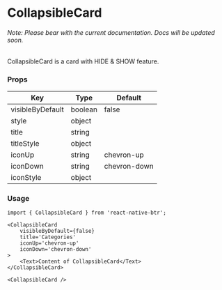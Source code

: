 # CollapsibleCard

###### Note: Please bear with the current documentation. Docs will be updated soon.

CollapsibleCard is a card with HIDE & SHOW feature.

### Props
Key | Type | Default
----|----|----
visibleByDefault | boolean | false
style | object |  
title | string | 
titleStyle | object |
iconUp | string | chevron-up 
iconDown | string | chevron-down 
iconStyle | object |

### Usage
```
import { CollapsibleCard } from 'react-native-btr';

<CollapsibleCard 
    visibleByDefault={false}
    title='Categories'
    iconUp='chevron-up'
    iconDown='chevron-down'
>
    <Text>Content of CollapsibleCard</Text>
</CollapsibleCard>

<CollapsibleCard />
``` 